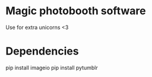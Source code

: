 # Magic photobooth software

Use for extra unicorns <3

# Dependencies
pip install imageio
pip install pytumblr